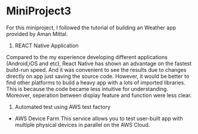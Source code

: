 # MiniProject3

For this miniproject, I followed the tutorial of building an Weather app provided by Aman Mittal.

1. REACT Native Application

Compared to the my experience developing different applications (Android,iOS and etc), React Native has shown an advantage on the fastest build-run speed. And it was convenient to see the results due to changes directly on app just saving the source code. However, it would be better to find other platforms to build a heavy app with a lots of imported libraries. This is because the code became less intuitive for understanding. Moreover, seperation between display feature and function were less clear.


1. Automated test using AWS test factory

  - AWS Device Farm
    This service allows you to test user-built app with multiple physical devices in parallel on the AWS Cloud.
    
